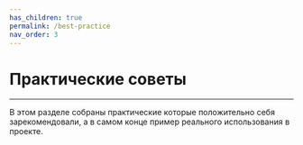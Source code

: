 ```yaml
---
has_children: true
permalink: /best-practice
nav_order: 3
---
```


# Практические советы
---

В этом разделе собраны практические которые положительно себя зарекомендовали, а в самом конце пример реального 
использования в проекте.
